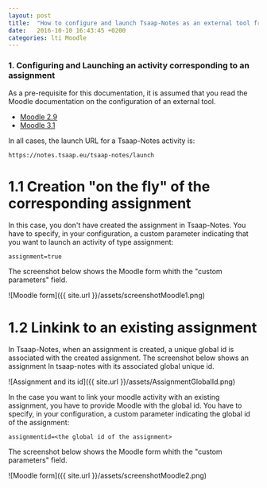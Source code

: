 ```yaml
---
layout: post
title:  "How to configure and launch Tsaap-Notes as an external tool from Moodle?"
date:   2016-10-10 16:43:45 +0200
categories: lti Moodle
---
```


### 1. Configuring and Launching an activity corresponding to an assignment

As a pre-requisite for this documentation, it is assumed that you read the Moodle documentation on the configuration 
of an external tool.

- [Moodle 2.9](https://docs.moodle.org/29/en/External_tool_settings)
- [Moodle 3.1](https://docs.moodle.org/31/en/External_tool_settings)

In all cases, the launch URL for a Tsaap-Notes activity is:

`https://notes.tsaap.eu/tsaap-notes/launch`

# 1.1 Creation "on the fly" of the corresponding assignment

In this case, you don't have created the assignment in Tsaap-Notes. 
You have to specify, in your configuration, a custom parameter indicating that you want to launch an activity of type assignment:

`assignment=true`

The screenshot below shows the Moodle form whith the "custom parameters" field.

![Moodle form]({{ site.url }}/assets/screenshotMoodle1.png)

# 1.2 Linkink to an existing assignment

In Tsaap-Notes, when an assignment is created, a unique global id is associated with the created assignment.
The screenshot below shows an assignment In tsaap-notes with its associated global unique id.
 
![Assignment and its id]({{ site.url }}/assets/AssignmentGlobalId.png) 

In the case you want to link your moodle activity with an existing assignment, you have to provide Moodle with the global id.
You have to specify, in your configuration, a custom parameter indicating the global id of the assignment:

`assignmentid=<the global id of the assignment>`

The screenshot below shows the Moodle form whith the "custom parameters" field.

![Moodle form]({{ site.url }}/assets/screenshotMoodle2.png)
